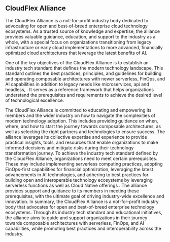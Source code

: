 ## CloudFlex Alliance

The CloudFlex Alliance is a not-for-profit industry body dedicated to advocating for open and best-of-breed enterprise cloud technology ecosystems. As a trusted source of knowledge and expertise, the alliance provides valuable guidance, education, and support to the industry as a whole, with a special focus on organizations transitioning from legacy infrastructure or early cloud implementations to more advanced, financially optimized cloud architectures that leverage the latest benefits of AI. 

One of the key objectives of the CloudFlex Alliance is to establish an industry tech standard that defines the modern technology landscape. This standard outlines the best practices, principles, and guidelines for building and operating composable architectures with newer serverless, FinOps, and AI capabilities in addition to legacy needs like microservices, api and headless, . It serves as a reference framework that helps organizations understand the prerequisites and requirements to achieve the desired level of technological excellence.

The CloudFlex Alliance is committed to educating and empowering its members and the wider industry on how to navigate the complexities of modern technology adoption. This includes providing guidance on when, where, and how to start the journey towards composable architectures, as well as selecting the right partners and technologies to ensure success. The alliance leverages its collective expertise and experience to provide practical insights, tools, and resources that enable organizations to make informed decisions and mitigate risks during their technology transformation journey.
To achieve the industry tech standard defined by the CloudFlex Alliance, organizations need to meet certain prerequisites. These may include implementing serverless computing practices, adopting FinOps-first capabilities for financial optimization, leveraging the latest advancements in AI technologies, and adhering to best practices for building open and interoperable technology ecosystems by leveraging serverless functions as well as Cloud Native offerings . The alliance provides support and guidance to its members in meeting these prerequisites, with the ultimate goal of driving industry-wide excellence and innovation.
In summary, the CloudFlex Alliance is a not-for-profit industry body that advocates for open and best-of-breed enterprise technology ecosystems. Through its industry tech standard and educational initiatives, the alliance aims to guide and support organizations in their journey towards composable architectures with serverless, FinOps, and AI capabilities, while promoting best practices and interoperability across the industry.

